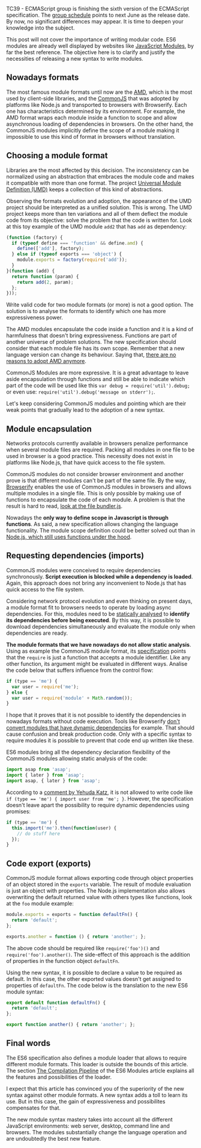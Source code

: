 <!--
layout: post
title: A new syntax for modules in ES6
date: 2014-07-11T07:18:47.847Z
comments: true
published: true
keywords: JavaScript, ES6, modules
description: Post about module syntax
categories: modules
authorName: Jean Carlo Emer
authorLink: http://twitter.com/jcemer
authorDescription: Internet craftsman, computer scientist and speaker. I am a full-stack web developer for some time and only write code that solves real problems.
authorPicture: https://avatars2.githubusercontent.com/u/353504?s=460
-->

TC39 - ECMAScript group is finishing the sixth version of the ECMAScript specification. The [group schedule](http://www.2ality.com/2014/06/es6-schedule.html) points to next June as the release date. By now, no significant differences may appear. It is time to deepen your knowledge into the subject.

This post will not cover the importance of writing modular code. ES6 modules are already well displayed by websites like [JavaScript Modules](http://jsmodules.io), by far the best reference. The objective here is to clarify and justify the necessities of releasing a new syntax to write modules.
<!--more-->

## Nowadays formats

The most famous module formats until now are the [AMD](http://requirejs.org/docs/whyamd.html#amd), which is the most used by client-side libraries, and the [CommonJS](http://wiki.commonjs.org/wiki/Modules/1.1) that was adopted by platforms like Node.js and transported to browsers with Browserify. Each one has characteristics determined by its environment. For example, the AMD format wraps each module inside a function to scope and allow asynchronous loading of dependencies in browsers. On the other hand, the CommonJS modules implicitly define the scope of a module making it impossible to use this kind of format in browsers without translation.

## Choosing a module format

Libraries are the most affected by this decision. The inconsistency can be normalized using an abstraction that embraces the module code and makes it compatible with more than one format. The project [Universal Module Definition (UMD)](https://github.com/umdjs/umd) keeps a collection of this kind of abstractions.

Observing the formats evolution and adoption, the appearance of the UMD project should be interpreted as a unified solution. This is wrong. The UMD project keeps more than ten variations and all of them deflect the module code from its objective: solve the problem that the code is written for. Look at this toy example of the UMD module `add2` that has `add` as dependency:

```javascript
(function (factory) {
  if (typeof define === 'function' && define.amd) {
    define(['add'], factory);
  } else if (typeof exports === 'object') {
    module.exports = factory(require('add'));
  }
}(function (add) {
  return function (param) {
    return add(2, param);
  };
}));
```

Write valid code for two module formats (or more) is not a good option. The solution is to analyse the formats to identify which one has more expressiveness power.

The AMD modules encapsulate the code inside a function and it is a kind of harmfulness that doesn't bring expressiveness. Functions are part of another universe of problem solutions. The new specification should consider that each module file has its own scope. Remember that a new language version can change its behaviour. Saying that, [there are no reasons to adopt AMD anymore](http://blog.millermedeiros.com/amd-is-better-for-the-web-than-commonjs-modules).

CommonJS Modules are more expressive. It is a great advantage to leave aside encapsulation through functions and still be able to indicate which part of the code will be used like this `var debug = require('util').debug;` or even use: `require('util').debug('message on stderr');`.

Let's keep considering CommonJS modules and pointing which are their weak points that gradually lead to the adoption of a new syntax.

## Module encapsulation

Networks protocols currently available in browsers penalize performance when several module files are required. Packing all modules in one file to be used in browser is a good practice. This necessity does not exist in platforms like Node.js, that have quick access to the file system.

CommonJS modules do not consider browser environment and another prove is that different modules can't be part of the same file. By the way, [Browserify](http://browserify.org) enables the use of CommonJS modules in browsers and allows multiple modules in a single file. This is only possible by making use of functions to encapsulate the code of each module. A problem is that the result is hard to read, [look at the file bundler.js](https://gist.github.com/jcemer/b52db6503eebc42a414d).

Nowadays the **only way to define scope in Javascript is through functions**. As said, a new specification allows changing the language functionality. The module scope definition could be better solved out than in [Node.js, which still uses functions under the hood](https://github.com/joyent/node/blob/b55c9d68aa713e75ff5077cd425cbaafde010b92/src/node.js#L788-L791).

## Requesting dependencies (imports)

CommonJS modules were conceived to require dependencies synchronously. **Script execution is blocked while a dependency is loaded**. Again, this approach does not bring any inconvenient to Node.js that has quick access to the file system.

Considering network protocol evolution and even thinking on present days, a module format fit to browsers needs to operate by loading async dependencies. For this, modules need to be [statically analysed](http://en.wikipedia.org/wiki/Static_program_analysis) to **identify its dependencies before being executed**. By this way, it is possible to download dependencies simultaneously and evaluate the module only when dependencies are ready.

**The module formats that we have nowadays do not allow static analysis**. Using as example the CommonJS module format, its [specification](http://wiki.commonjs.org/wiki/Modules/1.0) points that the `require` is just a function that accepts a module identifier. Like any other function, its argument might be evaluated in different ways. Analise the code below that suffers influence from the control flow:

```javascript
if (type == 'me') {
  var user = require('me');
} else {
  var user = require('module' + Math.random());
}
```

I hope that it proves that it is not possible to identify the dependencies in nowadays formats without code execution. Tools like Browserify [don't convert modules that have dynamic dependencies](https://github.com/substack/node-browserify/issues/377) for example. That should cause confusion and break production code. Only with a specific syntax to require modules it is possible to prevent that code end up written like these.

ES6 modules bring all the dependency declaration flexibility of the CommonJS modules allowing static analysis of the code:

```javascript
import asap from 'asap';
import { later } from 'asap';
import asap, { later } from 'asap';
```

According to a [comment by Yehuda Katz](https://github.com/wycats/jsmodules/issues/8#issuecomment-47960446), it is not allowed to write code like `if (type == 'me') { import user from 'me'; }`. However, the specification doesn't leave apart the possibility to require dynamic dependencies using promises:

```javascript
if (type == 'me') {
  this.import('me').then(function(user) {
    // do stuff here
  });
}
```

## Code export (exports)

CommonJS module format allows exporting code through object properties of an object stored in the `exports` variable. The result of module evaluation is just an object with properties. The Node.js implementation also allows overwriting the default returned value with others types like functions, look at the `foo` module example:

```javascript
module.exports = exports = function defaultFn() {
  return 'default';
};

exports.another = function () { return 'another'; };
```

The above code should be required like `require('foo')()` and `require('foo').another()`. The side-effect of this approach is the addition of properties in the function object `defaultFn`.

Using the new syntax, it is possible to declare a value to be required as default. In this case, the other exported values doesn't get assigned to properties of `defaultFn`. The code below is the translation to the new ES6 module syntax:

```javascript
export default function defaultFn() {
  return 'default';
};

export function another() { return 'another'; };
```

## Final words

The ES6 specification also defines a module loader that allows to require different module formats. This loader is outside the bounds of this article. The section [The Compilation Pipeline](https://gist.github.com/wycats/51c96e3adcdb3a68cbc3#the-compilation-pipeline) of the ES6 Modules article explains all the features and possibilities of the loader.

I expect that this article has convinced you of the superiority of the new syntax against other module formats. A new syntax adds a toll to learn its use. But in this case, the gain of expressiveness and possibilites compensates for that.

The new module syntax mastery takes into account all the different JavaScript environments: web server, desktop, command line and browsers. The modules substantially change the language operation and are undoubtedly the best new feature.
